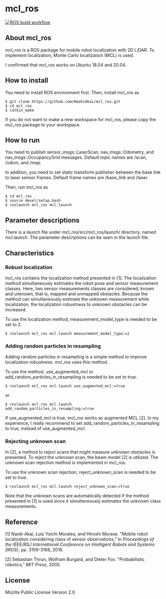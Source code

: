 # mcl_ros

[![ROS build workflow](https://github.com/arav-jp/mcl_ros/actions/workflows/noetic.yml/badge.svg)](https://github.com/arav-jp/mcl_ros/actions/workflows/noetic.yml)

## About mcl_ros

mcl_ros is a ROS package for mobile robot localization with 2D LiDAR. To implement localization, Monte Carlo localization (MCL) is used.

I confirmed that mcl_ros works on Ubuntu 18.04 and 20.04.





## How to install

You need to install ROS environment first. Then, install mcl_ros as

~~~
$ git clone https://github.com/NaokiAkai/mcl_ros.git
$ cd mcl_ros
$ catkin_make
~~~



If you do not want to make a new workspace for mcl_ros, please copy the mcl_ros package to your workspace.





## How to run

You need to publish sensor_msgs::LaserScan, nav_msgs::Odometry, and nav_msgs::OccupancyGrid messages. Default topic names are /scan, /odom, and /map.

In addition, you need to set static transform publisher between the base link to laser sensor frames. Default frame names are /base_link and /laser.

Then, run mcl_ros as

~~~
$ cd mcl_ros
$ source devel/setup.bash
$ roslaunch mcl_ros mcl.launch
~~~





## Parameter descriptions

There is a launch file under mcl_ros/src/mcl_ros/launch/ directory, named mcl.launch. The parameter descriptions can be seen in the launch file.





## Characteristics

### Robust localization

mcl_ros contains the localization method presented in [1]. The localization method simultaneously estimates the robot pose and sensor measurement classes. Here, two sensor measurements classes are considered; known and unknown, that is, mapped and unmapped obstacles. Because the method can simultaneously estimate the unknown measurement while localization, the localization robustness to unknown obstacles can be increased.

To use the localization method, measurement_model_type is needed to be set to 2.

~~~
$ roslaunch mcl_ros mcl.launch measurement_model_type:=2
~~~



### Adding random particles in resampling

Adding random particles in resampling is a simple method to improve localization robustness. mcl_ros uses this method.

To use the method, use_augmented_mcl or add_random_particles_in_resampling is needed to be set to true.

~~~
$ roslaunch mcl_ros mcl.launch use_augmented_mcl:=true
~~~

or

~~~
$ roslaunch mcl_ros mcl.launch add_random_particles_in_resampling:=true
~~~

If use_augmented_mcl is true, mcl_ros works as augmented MCL [2]. In my experience, I really recommend to set add_random_particles_in_resampling to true, instead of use_augmented_mcl.

### 

### Rejecting unknown scan

In [2], a method to reject scans that might measure unknown obstacles is presented. To reject the unknown scan, the beam model [2] is utilized. The unknown scan rejection method is implemented in mcl_ros.

To use the unknown scan rejection, reject_unknown_scan is needed to be set to true.

~~~
$ roslaunch mcl_ros mcl.launch reject_unknown_scan:=true
~~~

Note that the unknown scans are automatically detected if the method presented in [1] is used since it simultaneously estimates the unknown class measurements.



## 

## Reference

[1] Naoki Akai, Luis Yoichi Morales, and Hiroshi Murase. "Mobile robot localization considering class of sensor observations," In *Proceedings of the IEEE/RSJ International Conference on Intelligent Robots and Systems (IROS)*, pp. 3159-3166, 2018. 

[2] Sebastian Thrun, Wolfram Burgard, and Dieter Fox. "Probabilistic robotics," *MIT Press*, 2005.





## License

Mozilla Public License Version 2.0
